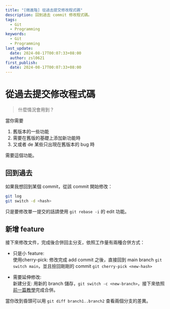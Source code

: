 ```yaml
---
title: "[微進階] 從過去提交修改程式碼"
description: 回到過去 commit 修改程式碼。
tags:
  - Git
  - Programming
keywords:
  - Git
  - Programming
last_update:
  date: 2024-08-17T00:07:33+08:00
  author: zsl0621
first_publish:
  date: 2024-08-17T00:07:33+08:00
---
```


# 從過去提交修改程式碼

> 什麼情況會用到？

當你需要

1. 舊版本的一些功能
2. 需要在舊版的基礎上添加新功能時
3. 又或者 de 某些只出現在舊版本的 bug 時

需要這個功能。

## 回到過去

如果我想回到某個 commit，從該 commit 開始修改：

```sh
git log
git switch -d <hash>
```

只是要修改單一提交的話請使用 `git rebase -i` 的 edit 功能。

## 新增 feature

接下來修改文件，完成後合併回主分支，依照工作量有兩種合併方式：

- 只是小 feature:  
使用cherry-pick: 修改完成 add commit 之後，直接回到 main branch `git switch main`，並且撿回剛剛的 commit `git cherry-pick <new-hash>`

- 需要延伸修改:  
新建分支: 用新的 branch 儲存，`git switch -c <new-branch>`，接下來依照[前一篇教學](/docs/docs/01-git/60-remote-best-practice/index.md)完成合併。

當你改到昏頭可以用 `git diff branch1..branch2` 查看兩個分支的差異。
